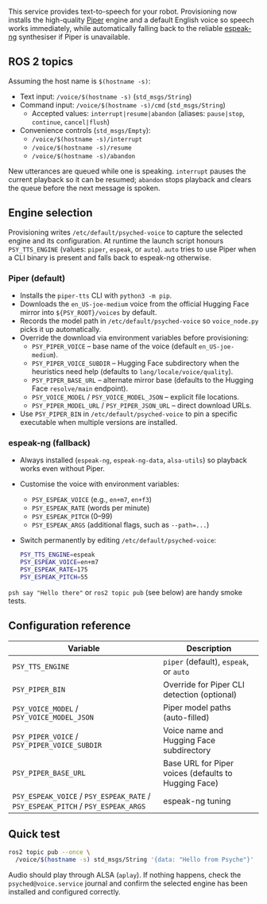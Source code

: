 This service provides text-to-speech for your robot. Provisioning now installs
the high-quality [Piper](https://github.com/rhasspy/piper) engine and a default
English voice so speech works immediately, while automatically falling back to
the reliable [espeak-ng](https://github.com/espeak-ng/espeak-ng) synthesiser if
Piper is unavailable.

## ROS 2 topics

Assuming the host name is `$(hostname -s)`:

- Text input: `/voice/$(hostname -s)` (`std_msgs/String`)
- Command input: `/voice/$(hostname -s)/cmd` (`std_msgs/String`)
  - Accepted values: `interrupt|resume|abandon` (aliases: `pause|stop`,
    `continue`, `cancel|flush`)
- Convenience controls (`std_msgs/Empty`):
  - `/voice/$(hostname -s)/interrupt`
  - `/voice/$(hostname -s)/resume`
  - `/voice/$(hostname -s)/abandon`

New utterances are queued while one is speaking. `interrupt` pauses the current
playback so it can be resumed; `abandon` stops playback and clears the queue
before the next message is spoken.

## Engine selection

Provisioning writes `/etc/default/psyched-voice` to capture the selected engine
and its configuration. At runtime the launch script honours
`PSY_TTS_ENGINE` (values: `piper`, `espeak`, or `auto`). `auto` tries to use
Piper when a CLI binary is present and falls back to espeak-ng otherwise.

### Piper (default)

- Installs the `piper-tts` CLI with `python3 -m pip`.
- Downloads the `en_US-joe-medium` voice from the official Hugging Face mirror
  into `${PSY_ROOT}/voices` by default.
- Records the model path in `/etc/default/psyched-voice` so
  `voice_node.py` picks it up automatically.
- Override the download via environment variables before provisioning:
  - `PSY_PIPER_VOICE` – base name of the voice (default `en_US-joe-medium`).
  - `PSY_PIPER_VOICE_SUBDIR` – Hugging Face subdirectory when the heuristics
    need help (defaults to `lang/locale/voice/quality`).
  - `PSY_PIPER_BASE_URL` – alternate mirror base (defaults to the Hugging Face
    `resolve/main` endpoint).
  - `PSY_VOICE_MODEL` / `PSY_VOICE_MODEL_JSON` – explicit file locations.
  - `PSY_PIPER_MODEL_URL` / `PSY_PIPER_JSON_URL` – direct download URLs.
- Use `PSY_PIPER_BIN` in `/etc/default/psyched-voice` to pin a specific
  executable when multiple versions are installed.

### espeak-ng (fallback)

- Always installed (`espeak-ng`, `espeak-ng-data`, `alsa-utils`) so playback
  works even without Piper.
- Customise the voice with environment variables:
  - `PSY_ESPEAK_VOICE` (e.g., `en+m7`, `en+f3`)
  - `PSY_ESPEAK_RATE` (words per minute)
  - `PSY_ESPEAK_PITCH` (0–99)
  - `PSY_ESPEAK_ARGS` (additional flags, such as `--path=...`)
- Switch permanently by editing `/etc/default/psyched-voice`:

  ```bash
  PSY_TTS_ENGINE=espeak
  PSY_ESPEAK_VOICE=en+m7
  PSY_ESPEAK_RATE=175
  PSY_ESPEAK_PITCH=55
  ```

`psh say "Hello there"` or `ros2 topic pub` (see below) are handy smoke tests.

## Configuration reference

| Variable | Description |
|----------|-------------|
| `PSY_TTS_ENGINE` | `piper` (default), `espeak`, or `auto` |
| `PSY_PIPER_BIN` | Override for Piper CLI detection (optional) |
| `PSY_VOICE_MODEL` / `PSY_VOICE_MODEL_JSON` | Piper model paths (auto-filled) |
| `PSY_PIPER_VOICE` / `PSY_PIPER_VOICE_SUBDIR` | Voice name and Hugging Face subdirectory |
| `PSY_PIPER_BASE_URL` | Base URL for Piper voices (defaults to Hugging Face) |
| `PSY_ESPEAK_VOICE` / `PSY_ESPEAK_RATE` / `PSY_ESPEAK_PITCH` / `PSY_ESPEAK_ARGS` | espeak-ng tuning |

## Quick test

```bash
ros2 topic pub --once \
  /voice/$(hostname -s) std_msgs/String '{data: "Hello from Psyche"}'
```

Audio should play through ALSA (`aplay`). If nothing happens, check the
`psyched@voice.service` journal and confirm the selected engine has been
installed and configured correctly.
